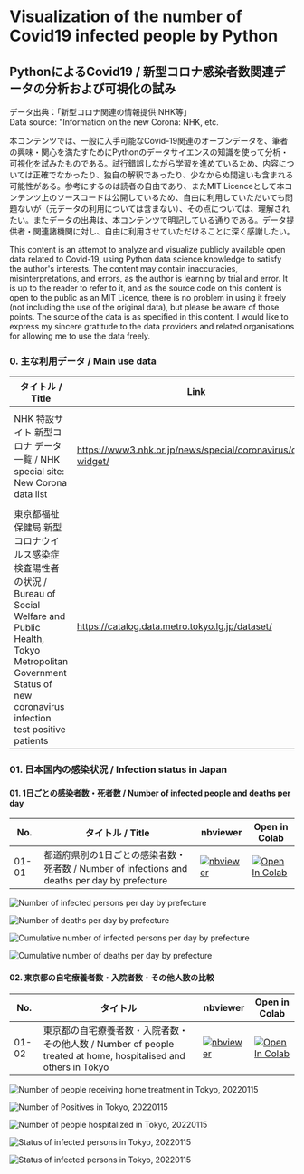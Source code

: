 # Visualization of the number of Covid19 infected people by Python

## PythonによるCovid19 / 新型コロナ感染者数関連データの分析および可視化の試み

データ出典：「新型コロナ関連の情報提供:NHK等」  
Data source: "Information on the new Corona: NHK, etc.

本コンテンツでは、一般に入手可能なCovid-19関連のオープンデータを、筆者の興味・関心を満たすためにPythonのデータサイエンスの知識を使って分析・可視化を試みたものである。試行錯誤しながら学習を進めているため、内容については正確でなかったり、独自の解釈であったり、少なからぬ間違いも含まれる可能性がある。参考にするのは読者の自由であり、またMIT Licenceとして本コンテンツ上のソースコードは公開しているため、自由に利用していただいても問題ないが（元データの利用については含まない）、その点については、理解されたい。またデータの出典は、本コンテンツで明記している通りである。データ提供者・関連諸機関に対し、自由に利用させていただけることに深く感謝したい。

This content is an attempt to analyze and visualize publicly available open data related to Covid-19, using Python data science knowledge to satisfy the author's interests. The content may contain inaccuracies, misinterpretations, and errors, as the author is learning by trial and error. It is up to the reader to refer to it, and as the source code on this content is open to the public as an MIT Licence, there is no problem in using it freely (not including the use of the original data), but please be aware of those points. The source of the data is as specified in this content. I would like to express my sincere gratitude to the data providers and related organisations for allowing me to use the data freely.

### 0. 主な利用データ / Main use data

タイトル / Title |Link|説明 / description
-----|--------|--------|
NHK 特設サイト 新型コロナ データ一覧 / NHK special site: New Corona data list |<a href="https://www3.nhk.or.jp/news/special/coronavirus/data-widget/">https://www3.nhk.or.jp/news/special/coronavirus/data-widget/</a>| NHKによるまとめ　新型コロナウイルス関連データ・ダウンロードサービス|
東京都福祉保健局 新型コロナウイルス感染症検査陽性者の状況 / Bureau of Social Welfare and Public Health, Tokyo Metropolitan Government Status of new coronavirus infection test positive patients |<a href="https://catalog.data.metro.tokyo.lg.jp/dataset/t000010d0000000089/resource/54996023-7255-45c5-b5b0-60458d874715">https://catalog.data.metro.tokyo.lg.jp/dataset/</a>| 東京都 新型コロナウイルス感染症検査陽性者の状況|

### 01. 日本国内の感染状況 / Infection status in Japan

#### 01. 1日ごとの感染者数・死者数 / Number of infected people and deaths per day
No.|タイトル / Title|nbviewer|Open in Colab
-----|--------|--------|-------------
01-01|都道府県別の1日ごとの感染者数・死者数 / Number of infections and deaths per day by prefecture|[![nbviewer](https://camo.githubusercontent.com/bfeb5472ee3df9b7c63ea3b260dc0c679be90b97/68747470733a2f2f696d672e736869656c64732e696f2f62616467652f72656e6465722d6e627669657765722d6f72616e67652e7376673f636f6c6f72423d66333736323626636f6c6f72413d346434643464)](https://nbviewer.jupyter.org/github/deepkick/Visualization-of-the-number-of-Covid19-infected-people-by-Python/blob/main/01_Number_of_infected_persons_per_day_by_pref.ipynb)|[![Open In Colab](https://colab.research.google.com/assets/colab-badge.svg)](https://colab.research.google.com/github/deepkick/Visualization-of-the-number-of-Covid19-infected-people-by-Python/blob/main/01_Number_of_infected_persons_per_day_by_pref.ipynb)

![Number of infected persons per day by prefecture](https://github.com/deepkick/Visualization-of-the-number-of-Covid19-infected-people-by-Python/blob/main/20220115/01_Number_of_infected_persons_per_day_by_pref_20220115.png?raw=true "Number of infected persons per day by prefecture")

![Number of deaths per day by prefecture](https://github.com/deepkick/Visualization-of-the-number-of-Covid19-infected-people-by-Python/blob/main/20220115/02_Number_of_deaths_per_day_by_pref_new_20220115.png?raw=true "Number of deaths per day by prefecture")

![Cumulative number of infected persons per day by prefecture](https://github.com/deepkick/Visualization-of-the-number-of-Covid19-infected-people-by-Python/blob/main/20220115/03_Cumulative_number_of_infected_persons_per_day_by_pref_20220115.png?raw=true "Cumulative number of infected persons per day by prefecture")

![Cumulative number of deaths per day by prefecture](https://github.com/deepkick/Visualization-of-the-number-of-Covid19-infected-people-by-Python/blob/main/20220115/04_Cumulative_number_of_deaths_per_day_by_pref_20220115.png?raw=true "Cumulative number of deaths per day by prefecture")

#### 02. 東京都の自宅療養者数・入院者数・その他人数の比較
No.|タイトル|nbviewer|Open in Colab
-----|--------|--------|-------------
01-02|東京都の自宅療養者数・入院者数・その他人数 / Number of people treated at home, hospitalised and others in Tokyo|[![nbviewer](https://camo.githubusercontent.com/bfeb5472ee3df9b7c63ea3b260dc0c679be90b97/68747470733a2f2f696d672e736869656c64732e696f2f62616467652f72656e6465722d6e627669657765722d6f72616e67652e7376673f636f6c6f72423d66333736323626636f6c6f72413d346434643464)](https://nbviewer.jupyter.org/github/deepkick/Visualization-of-the-number-of-Covid19-infected-people-by-Python/blob/main/02_Tokyo_Number_of_People_Convalescing_Home.ipynb)|[![Open In Colab](https://colab.research.google.com/assets/colab-badge.svg)](https://colab.research.google.com/github/deepkick/Visualization-of-the-number-of-Covid19-infected-people-by-Python/blob/main/02_Tokyo_Number_of_People_Convalescing_Home.ipynb)

![Number of people receiving home treatment in Tokyo, 20220115](https://github.com/deepkick/Visualization-of-the-number-of-Covid19-infected-people-by-Python/blob/main/tokyo_dataset/20220115/01_Number_of_people_receiving_home_treatment_in_Tokyo_20220115.png?raw=true "Number of people receiving home treatment in Tokyo, 20220115")

![Number of Positives in Tokyo, 20220115](https://github.com/deepkick/Visualization-of-the-number-of-Covid19-infected-people-by-Python/blob/main/tokyo_dataset/20220115/02_Number_of_positives_in_Tokyo_20220115.png?raw=true "Number of Positives in Tokyo, 20220115")

![Number of people hospitalized in Tokyo, 20220115](https://github.com/deepkick/Visualization-of-the-number-of-Covid19-infected-people-by-Python/blob/main/tokyo_dataset/20220115/03_Number_of_people_hospitalized_in_Tokyo_20220115.png?raw=true "Number of people hospitalized in Tokyo, 20220115")

![Status of infected persons in Tokyo, 20220115](https://github.com/deepkick/Visualization-of-the-number-of-Covid19-infected-people-by-Python/blob/main/tokyo_dataset/20220115/04_Status_of_infected_persons_in_Tokyo_20220115.png?raw=true "Status of infected persons in Tokyo, 20220115")

![Status of infected persons in Tokyo, 20220115](https://github.com/deepkick/Visualization-of-the-number-of-Covid19-infected-people-by-Python/blob/main/tokyo_dataset/20220115/05_Status_of_infected_persons_in_Tokyo_20220115.png?raw=true "Status of infected persons in Tokyo, 20220115")